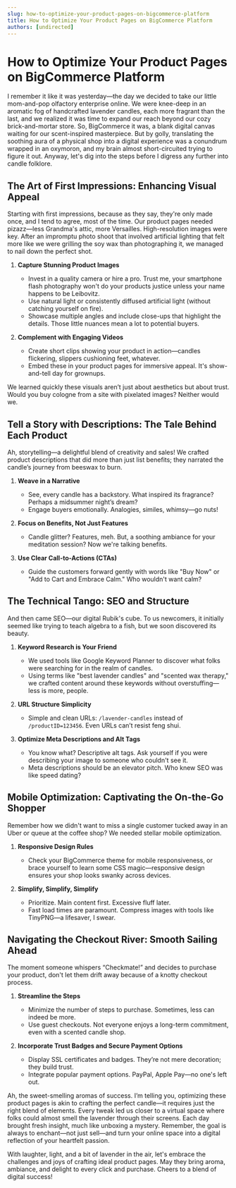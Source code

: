```yaml
---
slug: how-to-optimize-your-product-pages-on-bigcommerce-platform
title: How to Optimize Your Product Pages on BigCommerce Platform
authors: [undirected]
---
```



# How to Optimize Your Product Pages on BigCommerce Platform

I remember it like it was yesterday—the day we decided to take our little mom-and-pop olfactory enterprise online. We were knee-deep in an aromatic fog of handcrafted lavender candles, each more fragrant than the last, and we realized it was time to expand our reach beyond our cozy brick-and-mortar store. So, BigCommerce it was, a blank digital canvas waiting for our scent-inspired masterpiece. But by golly, translating the soothing aura of a physical shop into a digital experience was a conundrum wrapped in an oxymoron, and my brain almost short-circuited trying to figure it out. Anyway, let's dig into the steps before I digress any further into candle folklore.

## The Art of First Impressions: Enhancing Visual Appeal

Starting with first impressions, because as they say, they're only made once, and I tend to agree, most of the time. Our product pages needed pizazz—less Grandma's attic, more Versailles. High-resolution images were key. After an impromptu photo shoot that involved artificial lighting that felt more like we were grilling the soy wax than photographing it, we managed to nail down the perfect shot.

1. **Capture Stunning Product Images**  
   - Invest in a quality camera or hire a pro. Trust me, your smartphone flash photography won't do your products justice unless your name happens to be Leibovitz.
   - Use natural light or consistently diffused artificial light (without catching yourself on fire).
   - Showcase multiple angles and include close-ups that highlight the details. Those little nuances mean a lot to potential buyers.  
   
2. **Complement with Engaging Videos**  
   - Create short clips showing your product in action—candles flickering, slippers cushioning feet, whatever.
   - Embed these in your product pages for immersive appeal. It's show-and-tell day for grownups.

We learned quickly these visuals aren’t just about aesthetics but about trust. Would you buy cologne from a site with pixelated images? Neither would we.

## Tell a Story with Descriptions: The Tale Behind Each Product

Ah, storytelling—a delightful blend of creativity and sales! We crafted product descriptions that did more than just list benefits; they narrated the candle’s journey from beeswax to burn.

1. **Weave in a Narrative**  
   - See, every candle has a backstory. What inspired its fragrance? Perhaps a midsummer night’s dream?
   - Engage buyers emotionally. Analogies, similes, whimsy—go nuts!

2. **Focus on Benefits, Not Just Features**  
   - Candle glitter? Features, meh. But, a soothing ambiance for your meditation session? Now we're talking benefits.
   
3. **Use Clear Call-to-Actions (CTAs)**  
   - Guide the customers forward gently with words like "Buy Now" or "Add to Cart and Embrace Calm." Who wouldn't want calm?

## The Technical Tango: SEO and Structure

And then came SEO—our digital Rubik's cube. To us newcomers, it initially seemed like trying to teach algebra to a fish, but we soon discovered its beauty.

1. **Keyword Research is Your Friend**  
   - We used tools like Google Keyword Planner to discover what folks were searching for in the realm of candles.
   - Using terms like "best lavender candles" and "scented wax therapy," we crafted content around these keywords without overstuffing—less is more, people.

2. **URL Structure Simplicity**  
   - Simple and clean URLs: `/lavender-candles` instead of `/productID=123456`. Even URLs can’t resist feng shui.
  
3. **Optimize Meta Descriptions and Alt Tags**  
   - You know what? Descriptive alt tags. Ask yourself if you were describing your image to someone who couldn't see it.
   - Meta descriptions should be an elevator pitch. Who knew SEO was like speed dating?

## Mobile Optimization: Captivating the On-the-Go Shopper

Remember how we didn't want to miss a single customer tucked away in an Uber or queue at the coffee shop? We needed stellar mobile optimization.

1. **Responsive Design Rules**  
   - Check your BigCommerce theme for mobile responsiveness, or brace yourself to learn some CSS magic—responsive design ensures your shop looks swanky across devices.

2. **Simplify, Simplify, Simplify**  
   - Prioritize. Main content first. Excessive fluff later.
   - Fast load times are paramount. Compress images with tools like TinyPNG—a lifesaver, I swear.
   
## Navigating the Checkout River: Smooth Sailing Ahead

The moment someone whispers “Checkmate!” and decides to purchase your product, don't let them drift away because of a knotty checkout process.

1. **Streamline the Steps**  
   - Minimize the number of steps to purchase. Sometimes, less can indeed be more. 
   - Use guest checkouts. Not everyone enjoys a long-term commitment, even with a scented candle shop.

2. **Incorporate Trust Badges and Secure Payment Options**  
   - Display SSL certificates and badges. They’re not mere decoration; they build trust. 
   - Integrate popular payment options. PayPal, Apple Pay—no one's left out.

Ah, the sweet-smelling aromas of success. I’m telling you, optimizing these product pages is akin to crafting the perfect candle—it requires just the right blend of elements. Every tweak led us closer to a virtual space where folks could almost smell the lavender through their screens. Each day brought fresh insight, much like unboxing a mystery. Remember, the goal is always to enchant—not just sell—and turn your online space into a digital reflection of your heartfelt passion.

With laughter, light, and a bit of lavender in the air, let's embrace the challenges and joys of crafting ideal product pages. May they bring aroma, ambiance, and delight to every click and purchase. Cheers to a blend of digital success!